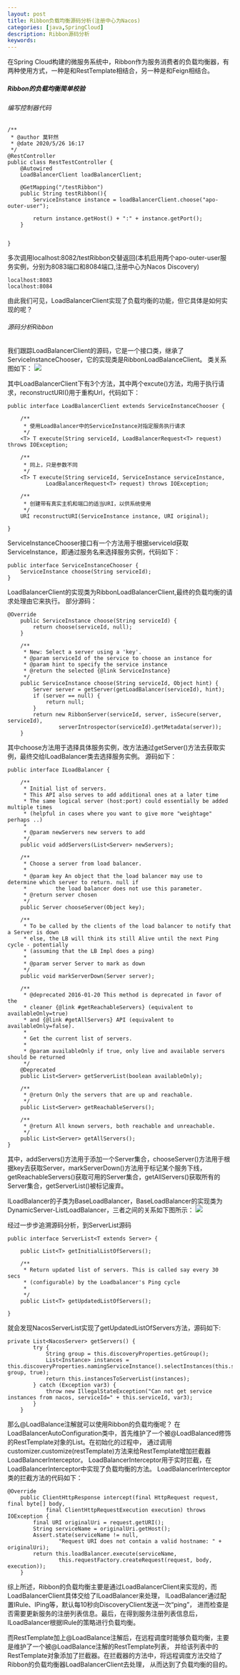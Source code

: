 ```yaml
---
layout: post
title: Ribbon负载均衡源码分析(注册中心为Nacos)
categories: [java,SpringCloud]
description: Ribbon源码分析
keywords: 
---
```


在Spring Cloud构建的微服务系统中，Ribbon作为服务消费者的负载均衡器，有两种使用方式，一种是和RestTemplate相结合，另一种是和Feign相结合。

##### Ribbon的负载均衡简单校验
###### 编写控制器代码
```
/**
 * @author 莫轩然
 * @date 2020/5/26 16:17
 */
@RestController
public class RestTestController {
    @Autowired
    LoadBalancerClient loadBalancerClient;

    @GetMapping("/testRibbon")
    public String testRibbon(){
        ServiceInstance instance = loadBalancerClient.choose("apo-outer-user");

        return instance.getHost() + ":" + instance.getPort();
    }


}
```
多次调用localhost:8082/testRibbon交替返回(本机启用两个apo-outer-user服务实例，分别为8083端口和8084端口,注册中心为Nacos Discovery)
```
localhost:8083
localhost:8084
```
由此我们可见，LoadBalancerClient实现了负载均衡的功能，但它具体是如何实现的呢？

###### 源码分析Ribbon
我们跟踪LoadBalancerClient的源码，它是一个接口类，继承了ServiceInstanceChooser，它的实现类是RibbonLoadBalanceClient。
类关系图如下：
![](https://f2130793.github.io/images/2020-05-27-2.jpg)


其中LoadBalancerClient下有3个方法，其中两个excute()方法，均用于执行请求，reconstructURI()用于重构Url，代码如下：
```
public interface LoadBalancerClient extends ServiceInstanceChooser {

	/**
	 * 使用LoadBalancer中的ServiceInstance对指定服务执行请求
	 */
	<T> T execute(String serviceId, LoadBalancerRequest<T> request) throws IOException;

	/**
	 * 同上，只是参数不同
	 */
	<T> T execute(String serviceId, ServiceInstance serviceInstance,
			LoadBalancerRequest<T> request) throws IOException;

	/**
	 * 创建带有真实主机和端口的适当URI，以供系统使用
	 */
	URI reconstructURI(ServiceInstance instance, URI original);

}
```
ServiceInstanceChooser接口有一个方法用于根据serviceId获取ServiceInstance，即通过服务名来选择服务实例，代码如下：
```
public interface ServiceInstanceChooser {
	ServiceInstance choose(String serviceId);
}
```
LoadBalancerClient的实现类为RibbonLoadBalancerClient,最终的负载均衡的请求处理由它来执行。
部分源码：
```
@Override
	public ServiceInstance choose(String serviceId) {
		return choose(serviceId, null);
	}

	/**
	 * New: Select a server using a 'key'.
	 * @param serviceId of the service to choose an instance for
	 * @param hint to specify the service instance
	 * @return the selected {@link ServiceInstance}
	 */
	public ServiceInstance choose(String serviceId, Object hint) {
		Server server = getServer(getLoadBalancer(serviceId), hint);
		if (server == null) {
			return null;
		}
		return new RibbonServer(serviceId, server, isSecure(server, serviceId),
				serverIntrospector(serviceId).getMetadata(server));
	}
```
其中choose方法用于选择具体服务实例，改方法通过getServer()方法去获取实例，最终交给ILoadBalancer类去选择服务实例。
源码如下：
```
public interface ILoadBalancer {

	/**
	 * Initial list of servers.
	 * This API also serves to add additional ones at a later time
	 * The same logical server (host:port) could essentially be added multiple times
	 * (helpful in cases where you want to give more "weightage" perhaps ..)
	 * 
	 * @param newServers new servers to add
	 */
	public void addServers(List<Server> newServers);
	
	/**
	 * Choose a server from load balancer.
	 * 
	 * @param key An object that the load balancer may use to determine which server to return. null if 
	 *         the load balancer does not use this parameter.
	 * @return server chosen
	 */
	public Server chooseServer(Object key);
	
	/**
	 * To be called by the clients of the load balancer to notify that a Server is down
	 * else, the LB will think its still Alive until the next Ping cycle - potentially
	 * (assuming that the LB Impl does a ping)
	 * 
	 * @param server Server to mark as down
	 */
	public void markServerDown(Server server);
	
	/**
	 * @deprecated 2016-01-20 This method is deprecated in favor of the
	 * cleaner {@link #getReachableServers} (equivalent to availableOnly=true)
	 * and {@link #getAllServers} API (equivalent to availableOnly=false).
	 *
	 * Get the current list of servers.
	 *
	 * @param availableOnly if true, only live and available servers should be returned
	 */
	@Deprecated
	public List<Server> getServerList(boolean availableOnly);

	/**
	 * @return Only the servers that are up and reachable.
     */
    public List<Server> getReachableServers();

    /**
     * @return All known servers, both reachable and unreachable.
     */
	public List<Server> getAllServers();
}

```
其中，addServers()方法用于添加一个Server集合，chooseServer()方法用于根据key去获取Server，markServerDown()方法用于标记某个服务下线，
getReachableServers()获取可用的Server集合，getAllServers()获取所有的Server集合，getServerList()被标记废弃。

ILoadBalancer的子类为BaseLoadBalancer，BaseLoadBalancer的实现类为DynamicServer-ListLoadBalancer，三者之间的关系如下图所示：
![](https://f2130793.github.io/images/2020-05-27-3.jpg)

经过一步步追溯源码分析，到ServerList源码
```
public interface ServerList<T extends Server> {

    public List<T> getInitialListOfServers();
    
    /**
     * Return updated list of servers. This is called say every 30 secs
     * (configurable) by the Loadbalancer's Ping cycle
     * 
     */
    public List<T> getUpdatedListOfServers();   

}
```
就会发现NacosServerList实现了getUpdatedListOfServers方法，源码如下:
```
private List<NacosServer> getServers() {
        try {
            String group = this.discoveryProperties.getGroup();
            List<Instance> instances = this.discoveryProperties.namingServiceInstance().selectInstances(this.serviceId, group, true);
            return this.instancesToServerList(instances);
        } catch (Exception var3) {
            throw new IllegalStateException("Can not get service instances from nacos, serviceId=" + this.serviceId, var3);
        }
    }
```

那么@LoadBalance注解就可以使用Ribbon的负载均衡呢？
在LoadBalancerAutoConfiguration类中，首先维护了一个被@LoadBalanced修饰的RestTemplate对象的List。在初始化的过程中，
通过调用customizer.customize(restTemplate)方法来给RestTemplate增加拦截器LoadBalancerInterceptor。
LoadBalancerInterceptor用于实时拦截，在LoadBalancerInterceptor中实现了负载均衡的方法。
LoadBalancerInterceptor类的拦截方法的代码如下：
```
@Override
	public ClientHttpResponse intercept(final HttpRequest request, final byte[] body,
			final ClientHttpRequestExecution execution) throws IOException {
		final URI originalUri = request.getURI();
		String serviceName = originalUri.getHost();
		Assert.state(serviceName != null,
				"Request URI does not contain a valid hostname: " + originalUri);
		return this.loadBalancer.execute(serviceName,
				this.requestFactory.createRequest(request, body, execution));
	}
```
综上所述，Ribbon的负载均衡主要是通过LoadBalancerClient来实现的，而LoadBalancerClient具体交给了ILoadBalancer来处理，
ILoadBalancer通过配置IRule、IPing等，默认每10秒向DiscoveryClient发送一次“ping”，
进而检查是否需要更新服务的注册列表信息。最后，在得到服务注册列表信息后，ILoadBalancer根据IRule的策略进行负载均衡。

而RestTemplate加上@LoadBalance注解后，在远程调度时能够负载均衡，主要是维护了一个被@LoadBalance注解的RestTemplate列表，
并给该列表中的RestTemplate对象添加了拦截器。在拦截器的方法中，将远程调度方法交给了Ribbon的负载均衡器LoadBalancerClient去处理，
从而达到了负载均衡的目的。



